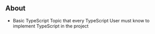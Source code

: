 ## About

- Basic TypeScript Topic that every TypeScript User must know to implement TypeScript in the project
